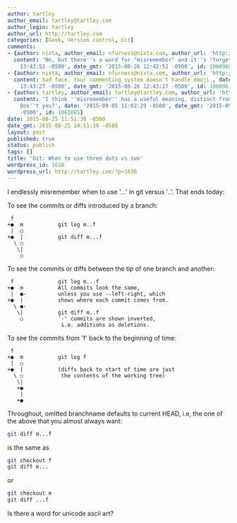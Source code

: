 ```yaml
---
author: tartley
author_email: tartley@tartley.com
author_login: tartley
author_url: http://tartley.com
categories: [Geek, Version control, Git]
comments:
- {author: nixta, author_email: nfurness@nixta.com, author_url: 'http://nixtasinks.nixta.com',
  content: 'No, but there''s a word for "misremember" and it''s "forget" ', date: '2015-08-26
    13:42:52 -0500', date_gmt: '2015-08-26 12:42:52 -0500', id: 1060960}
- {author: nixta, author_email: nfurness@nixta.com, author_url: 'http://nixtasinks.nixta.com',
  content: Sad face. Your commenting system doesn't handle emoji., date: '2015-08-26
    13:43:27 -0500', date_gmt: '2015-08-26 12:43:27 -0500', id: 1060961}
- {author: tartley, author_email: tartley@tartley.com, author_url: 'http://tartley.com',
  content: 'I think ''misremember'' has a useful meaning, distinct from ''forget''.
    Don''t you?', date: '2015-09-05 11:02:29 -0500', date_gmt: '2015-09-05 10:02:29
    -0500', id: 1061065}
date: 2015-08-25 11:51:30 -0500
date_gmt: 2015-08-25 10:51:30 -0500
layout: post
published: true
status: publish
tags: []
title: 'Git: When to use three dots vs two'
wordpress_id: 1638
wordpress_url: http://tartley.com/?p=1638
---
```


I endlessly misremember when to use '...' in git versus '..'. That ends
today:

To see the commits or diffs introduced by a branch:

     f
    +●  m           git log m..f
     |  ○
    +●  |           git diff m...f
      \ ○
       \|
        ○

To see the commits or diffs between the tip of one branch and another:

     f              git log m...f
    +●  m           All commits look the same,
     |  ●-          unless you use --left-right, which
    +●  |           shows where each commit comes from.
      \ ●-
       \|           git diff m..f
        ○           '-' commits are shown inverted,
                     i.e. additions as deletions.

To see the commits from 'f' back to the beginning of time:

     f
    +●  m           git log f
     |  ○
    +●  |           (diffs back to start of time are just
      \ ○            the contents of the working tree)
       \|
       +●
        |
       +●

Throughout, omitted branchname defaults to current HEAD, i.e, the one of the
above that you almost always want:

``` bash
git diff m...f
```

is the same as

``` bash
git checkout f
git diff m...
```

or

``` bash
git checkout m
git diff ...f
```

Is there a word for unicode ascii art?

